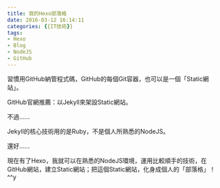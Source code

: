 ```yaml
---
title: 我的Hexo部落格
date: 2016-03-12 16:14:11
categories: {{IT技術}}
tags:
- Hexo
- Blog
- NodeJS
- GitHub
---
```

習慣用GitHub納管程式碼，GitHub的每個Git容器，也可以是一個「Static網站」。

GitHub官網推薦：以Jekyll來架設Static網站。

不過......
<!-- more -->
Jekyll的核心技術用的是Ruby，不是個人所熟悉的NodeJS。

還好......

現在有了Hexo，我就可以在熟悉的NodeJS環境，運用比較順手的技術，在GitHub網站，建立Static網站；把這個Static網站，化身成個人的「部落格」！  ^^y